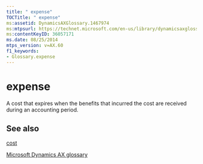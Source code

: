 ```yaml
---
title: " expense"
TOCTitle: " expense"
ms:assetid: DynamicsAXGlossary.1467974
ms:mtpsurl: https://technet.microsoft.com/en-us/library/dynamicsaxglossary.1467974(v=AX.60)
ms:contentKeyID: 36057171
ms.date: 08/25/2014
mtps_version: v=AX.60
f1_keywords:
- Glossary.expense
---
```


# expense

A cost that expires when the benefits that incurred the cost are received during an accounting period.

## See also

[cost](cost.md)

[Microsoft Dynamics AX glossary](glossary/microsoft-dynamics-ax-glossary.md)

  


